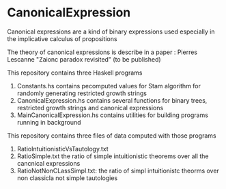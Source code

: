 # CanonicalExpression
Canonical expressions are a kind of binary expressions used especially in the implicative calculus of propositions

The theory of canonical expressions is describe in a paper : Pierres Lescanne "Zaionc paradox revisited" (to be published)

This repository contains three Haskell programs
1. Constants.hs contains pecomputed values for Stam algorithm for randomly generating restricted growth strings
2. CanonicalExpression.hs contains several functions for binary trees, restricted growth strings and canonical expressions
3. MainCanonicalExpression.hs contains utilities for building programs running in background

This repository contains three files of data computed with those programs
1. RatioIntuitionisticVsTautology.txt 
2. RatioSimple.txt the ratio of simple intuitionistic theorems over all the cancnical expressions
3. RatioNotNonCLassSimpl.txt: the ratio of simpl intuitionistc theorms over non classicla not simple tautologies
